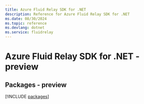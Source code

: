 ```yaml
---
title: Azure Fluid Relay SDK for .NET
description: Reference for Azure Fluid Relay SDK for .NET
ms.date: 08/30/2024
ms.topic: reference
ms.devlang: dotnet
ms.service: fluidrelay
---
```

# Azure Fluid Relay SDK for .NET - preview
## Packages - preview
[!INCLUDE [packages](fluid-relay-index.md)]